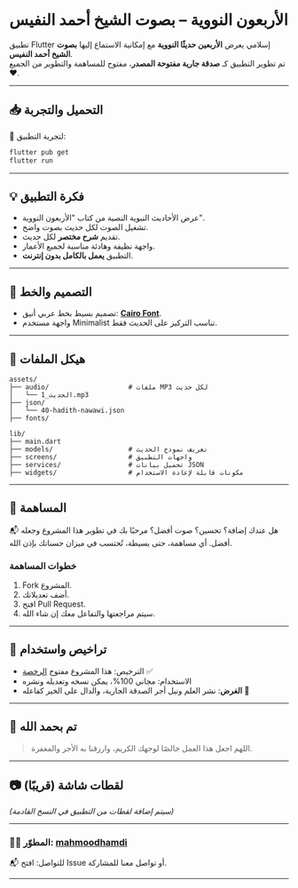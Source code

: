 # الأربعون النووية – بصوت الشيخ أحمد النفيس

تطبيق Flutter إسلامي يعرض **الأربعين حديثًا النووية** مع إمكانية الاستماع إليها **بصوت الشيخ أحمد النفيس**.  
تم تطوير التطبيق كـ **صدقة جارية مفتوحة المصدر**، مفتوح للمساهمة والتطوير من الجميع ❤️.

---

## 📥 التحميل والتجربة

🔧 لتجربة التطبيق:

```bash
flutter pub get
flutter run
````

---

## 💡 فكرة التطبيق

* عرض الأحاديث النبوية النصية من كتاب "الأربعون النووية".
* تشغيل الصوت لكل حديث بصوت واضح.
* تقديم **شرح مختصر** لكل حديث.
* واجهة نظيفة وهادئة مناسبة لجميع الأعمار.
* التطبيق **يعمل بالكامل بدون إنترنت**.

---

## 🎨 التصميم والخط

* تصميم بسيط بخط عربي أنيق: **[Cairo Font](https://fonts.google.com/specimen/Cairo)**.
* واجهة مستخدم Minimalist تناسب التركيز على الحديث فقط.

---

## 📁 هيكل الملفات

```structure
assets/
├── audio/                    # ملفات MP3 لكل حديث
│   └── الحديث_1.mp3
├── json/
│   └── 40-hadith-nawawi.json
├── fonts/

lib/
├── main.dart
├── models/                   # تعريف نموذج الحديث
├── screens/                  # واجهات التطبيق
├── services/                 # تحميل بيانات JSON
├── widgets/                  # مكونات قابلة لإعادة الاستخدام
```

---

## 🤝 المساهمة

📬 هل عندك إضافة؟ تحسين؟ صوت أفضل؟
مرحبًا بك في تطوير هذا المشروع وجعله أفضل. أي مساهمة، حتى بسيطة، تُحتسب في ميزان حسناتك بإذن الله.

### خطوات المساهمة

1. Fork المشروع.
2. أضف تعديلاتك.
3. افتح Pull Request.
4. سيتم مراجعتها والتفاعل معك إن شاء الله.

---

## 🎁 تراخيص واستخدام

* الترخيص: هذا المشروع مفتوح  [الرخصة](LICENSE) ✅
* الاستخدام: مجاني 100%، يمكن نسخه وتعديله ونشره
* **الغرض**: نشر العلم ونيل أجر الصدقة الجارية، والدال على الخير كفاعله 🌱

---

## 🌙 تم بحمد الله

> اللهم اجعل هذا العمل خالصًا لوجهك الكريم، وارزقنا به الأجر والمغفرة.

---

## 📷 لقطات شاشة (قريبًا)

*(سيتم إضافة لقطات من التطبيق في النسخ القادمة)*

---

### 🧑‍💻 المطوّر: [mahmoodhamdi](https://github.com/mahmoodhamdi)

📬 للتواصل: افتح Issue أو تواصل معنا للمشاركة.

---
